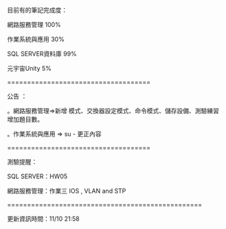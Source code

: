 目前有的筆記完成度：

網路服務管理 100%

作業系統與應用 30%

SQL SERVER資料庫 99%

元宇宙Unity 5%

====================================

公告 ：

。網路服務管理=>新增 模式、交換器設定模式、命令模式、儲存設備、測驗練習增加題目數。

。作業系統與應用 => su - 更正內容

====================================

測驗提醒：


SQL SERVER：HW05

網路服務管理：作業三 IOS , VLAN and STP

=================================================

更新資訊時間：11/10 21:58
